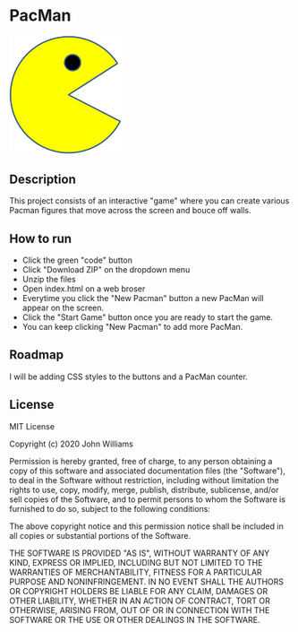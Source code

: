 # PacMan

<img src="images/PacMan1.png" width="200">

## Description

This project consists of an interactive "game" where you can create various Pacman figures that move across the screen and bouce off walls. 

## How to run

- Click the green "code" button
- Click "Download ZIP" on the dropdown menu
- Unzip the files
- Open index.html on a web broser
- Everytime you click the "New Pacman" button a new PacMan will appear on the screen.
- Click the "Start Game" button once you are ready to start the game.
- You can keep clicking "New Pacman" to add more PacMan.

## Roadmap

I will be adding CSS styles to the buttons and a PacMan counter.

## License

MIT License

Copyright (c) 2020 John Williams

Permission is hereby granted, free of charge, to any person obtaining a copy
of this software and associated documentation files (the "Software"), to deal
in the Software without restriction, including without limitation the rights
to use, copy, modify, merge, publish, distribute, sublicense, and/or sell
copies of the Software, and to permit persons to whom the Software is
furnished to do so, subject to the following conditions:

The above copyright notice and this permission notice shall be included in all
copies or substantial portions of the Software.

THE SOFTWARE IS PROVIDED "AS IS", WITHOUT WARRANTY OF ANY KIND, EXPRESS OR
IMPLIED, INCLUDING BUT NOT LIMITED TO THE WARRANTIES OF MERCHANTABILITY,
FITNESS FOR A PARTICULAR PURPOSE AND NONINFRINGEMENT. IN NO EVENT SHALL THE
AUTHORS OR COPYRIGHT HOLDERS BE LIABLE FOR ANY CLAIM, DAMAGES OR OTHER
LIABILITY, WHETHER IN AN ACTION OF CONTRACT, TORT OR OTHERWISE, ARISING FROM,
OUT OF OR IN CONNECTION WITH THE SOFTWARE OR THE USE OR OTHER DEALINGS IN THE
SOFTWARE.



